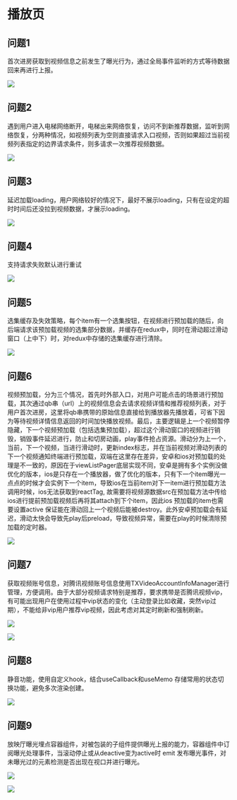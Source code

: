 # 播放页

## 问题1

首次进房获取到视频信息之前发生了曝光行为，通过全局事件监听的方式等待数据回来再进行上报。

![](../../public/project/theater/slide-video/1.png)

## 问题2

遇到用户进入电梯网络断开，电梯出来网络恢复，访问不到新推荐数据，监听到网络恢复，分两种情况，如视频列表为空则直接请求入口视频，否则如果超过当前视频列表指定的边界请求条件，则多请求一次推荐视频数据。

![](../../public/project/theater/slide-video/2.png)

## 问题3 

延迟加载loading，用户网络较好的情况下，最好不展示loading，只有在设定的超时时间后还没拉到视频数据，才展示loading。

![](../../public/project/theater/slide-video/3.png)

## 问题4

支持请求失败默认进行重试

![](../../public/project/theater/slide-video/4.png)

## 问题5

选集缓存及失效策略，每个item有一个选集按钮，在视频进行预加载的随后，向后端请求该预加载视频的选集部分数据，并缓存在redux中，同时在滑动超过滑动窗口（上中下）时，对redux中存储的选集缓存进行清除。

![](../../public/project/theater/slide-video/5.png)

## 问题6

视频预加载，分为三个情况，首先时外部入口，对用户可能点击的场景进行预加载，其次通过qb串（url）上的视频信息会去请求视频详情和推荐视频列表，对于用户首次进房，这里将qb串携带的原始信息直接给到播放器先播放着，可省下因为等待视频详情信息返回的时间加快播放视频。最后，主要逻辑是上一个视频暂停隐藏，下一个视频预加载（包括选集预加载），超过这个滑动窗口的视频进行销毁，销毁事件延迟进行，防止和切房动画，play事件抢占资源。滑动分为上一个，当前，下一个视频，当进行滑动时，更新index标志，并在当前视频对滑动列表的下一个视频通知终端进行预加载，双端在这里存在差异，安卓和ios对预加载的处理是不一致的，原因在于viewListPager底层实现不同，安卓是拥有多个实例没做优化的版本，ios是只存在一个播放器，做了优化的版本，只有下一个item曝光一点点的时候才会实例下一个item，导致ios在当前item对下一item进行预加载方法调用时候，ios无法获取到reactTag, 故需要将视频源数据src在预加载方法中传给ios进行提前预加载视频后再将其attach到下个item，因此ios 预加载的item也需要设置active 保证能在滑动回上一个视频后能被destroy。此外安卓预加载会有延迟，滑动太快会导致先play后preload，导致视频异常，需要在play的时候清除预加载的定时器。

![](../../public/project/theater/slide-video/6.png)

## 问题7

获取视频账号信息，对腾讯视频账号信息使用TXVideoAccountInfoManager进行管理，方便调用。由于大部分视频请求特别是推荐，要求携带是否腾讯视频vip，有可能出现用户在使用过程中vip状态的变化（主动登录比如收藏，突然vip过期），不能给非vip用户推荐vip视频，因此考虑对其定时刷新和强制刷新。

![](../../public/project/theater/slide-video/7.png)

![](../../public/project/theater/slide-video/8.png)

## 问题8

静音功能，使用自定义hook，结合useCallback和useMemo 存储常用的状态切换功能，避免多次渲染创建。

![](../../public/project/theater/slide-video/9.png)

## 问题9

放映厅曝光埋点容器组件，对被包装的子组件提供曝光上报的能力，容器组件中订阅曝光处理事件，当滚动停止或从deactive变为active时 emit 发布曝光事件，对未曝光过的元素检测是否出现在视口并进行曝光。

![](../../public/project/theater/slide-video/10.png)

![](../../public/project/theater/slide-video/11.png)

